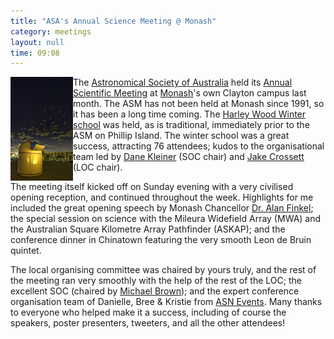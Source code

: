 ```yaml
---
title: "ASA's Annual Science Meeting @ Monash"
category: meetings
layout: null
time: 09:08
---
```

<!-- converted from blosxom format post using convert.pl dkg 22.1.2022 -->
<img src="images/resizedimage161267-5.jpg" width="100" align="left">The
<a href="http://asa.astronomy.org.au/asa.html">Astronomical Society of
Australia</a> held its
<a href="http://asa2013.monash.edu">Annual Scientific Meeting</a> at 
<a href="http://monash.edu">Monash</a>'s own Clayton campus last month.
The ASM has not been held at Monash since 1991, so it has been  a long time
coming. The 
<a href="http://asa2013.monash.edu/hwws">Harley Wood Winter school</a> was
held, as is traditional, immediately prior to the ASM on Phillip Island. 
The winter school was a great success, attracting 76 attendees; kudos to the
organisational team led by 
<a href="http://monash.edu/science/about/schools/physics/people/students/kleiner.html">Dane Kleiner</a> (SOC chair) and 
<a href="http://monash.edu/science/about/schools/physics/people/students/crossett.html">Jake Crossett</a> (LOC chair).
</p>
<p>
The meeting itself kicked off on Sunday evening with a very civilised opening
reception, and continued throughout the week. Highlights for me included the
great opening speech by Monash Chancellor
<a href="http://www.adm.monash.edu/execserv/council/profile.html">Dr. Alan Finkel</a>; the special session on science with the Mileura Widefield Array (MWA)
and the Australian Square Kilometre Array Pathfinder (ASKAP); and the 
conference dinner in Chinatown featuring the very smooth 
Leon de Bruin quintet.
</p>
<p>
The local organising committee was chaired by yours truly, and the rest of the
meeting ran very smoothly with the help
of the rest of the LOC; the excellent SOC (chaired by 
<a href="http://monash.edu/science/about/schools/physics/people/academic/brown.html">Michael Brown</a>);
and the expert conference organisation team of Danielle, Bree & Kristie from
<a href="http://asnevents.com.au">ASN Events</a>.
Many thanks to everyone who helped make it
a success, including of course the speakers, poster presenters, tweeters, and
all the other attendees!
